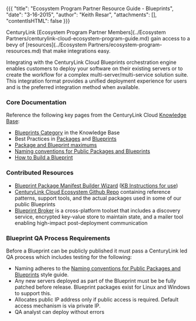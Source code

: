 {{{
  "title": "Ecosystem Program Partner Resource Guide - Blueprints",
  "date": "3-16-2015",
  "author": "Keith Resar",
  "attachments": [],
  "contentIsHTML": false
}}}


CenturyLink [Ecosystem Program Partner Members](../Ecosystem Partners/centurylink-cloud-ecosystem-program-guide.md) gain access to a bevy of [resources](../Ecosystem Partners/ecosystem-program-resources.md) that make integrations easy.

Integrating with the CenturyLink Cloud Blueprints orchestration engine enables customers to deploy your software on their existing servers or to create the workflow for a complex multi-server/multi-service solution suite.  This integration format provides a unified deployment experience for users and is the preferred integration method when available.

### Core Documentation

Reference the following key pages from the CenturyLink Cloud [Knowledge Base](http://www.centurylinkcloud.com/knowledge-base):

* [Blueprints Category](../../Blueprints/) in the Knowledge Base
* Best Practices in [Packages](../Blueprints/packages-best-practices.md) and [Blueprints](../Blueprints/blueprints-best-practices.md)
* [Package and Blueprint maximums](../Blueprints/blueprint-package-and-template-maximum-limits.md)
* [Naming conventions for Public Packages and Blueprints](../Blueprints/creating-public-blueprint-packages.md)
* [How to Build a Blueprint](../Blueprints/how-to-build-a-blueprint.md)


### Contributed Resources

* [Blueprint Package Manifest Builder Wizard](http://centurylinkcloud.github.io/Ecosystem/BlueprintManifestBuilder/) ([KB Instructions for use](../Blueprints/blueprint-package-manifest-builder-wizard.md))
* [CenturyLink Cloud Ecosystem Github Repo](https://github.com/CenturyLinkCloud/Ecosystem/tree/master/Blueprints) containing reference patterns, support tools, and the actual packages used in some of our public Blueprints
* [Blueprint Broker](https://github.com/CenturyLinkCloud/Ecosystem/blob/master/Blueprints/Blueprint%20Broker/README.md) is a cross-platform toolset that includes a discovery service, encrypted key-value store to maintain state, and a mailer tool enabling high-impact post-deployment communication


### Blueprint QA Process Requirements

Before a Blueprint can be publicly published it must pass a CenturyLink led QA process which includes testing for the following:

* Naming adheres to the [Naming conventions for Public Packages and Blueprints](../Blueprints/creating-public-blueprint-packages.md) style guide.
* Any new servers deployed as part of the Blueprint must be be fully patched before release.  Blueprint packages exist for Linux and Windows to support this.
* Allocates public IP address only if public access is required.  Default access mechanism is via private IP.
* QA analyst can deploy without errors
